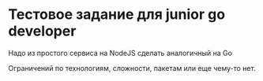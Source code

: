 # Тестовое задание для junior go developer

Надо из простого сервиса на NodeJS сделать аналогичный на Go

Ограничений по технологиям, сложности, пакетам или еще чему-то нет.